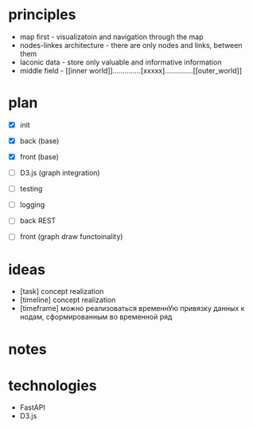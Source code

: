 # principles
- map first - visualizatoin and navigation through the map
- nodes-linkes architecture - there are only nodes and links, between them
- laconic data - store only valuable and informative information
- middle field - [[inner world]]..............[xxxxx]..............[[outer_world]]


# plan
- [x] init
- [x] back (base)
- [x] front (base)
- [ ] D3.js (graph integration)
- [ ] testing
- [ ] logging
- [ ] back REST
- [ ] front (graph draw functoinality)


# ideas
- [task] concept realization
- [timeline] concept realization
- [timeframe] можно реализоваться временнУю привязку данных к нодам, сформированным во временной ряд


# notes


# technologies
- FastAPI
- D3.js